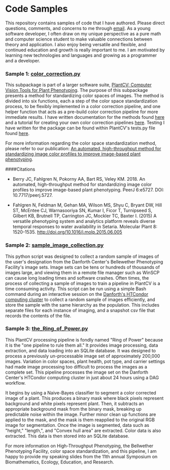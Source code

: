 
Code Samples
============
This repository contains samples of code that I have authored. Please direct questions, comments, and concerns to me through [email](mailto:aapokorny27@gmail.com).
 As a young software developer, I often draw on my unique perspective as a pure math and computer science student
to make valuable connections between theory and application. I also enjoy being
versatile and flexible, and continued education and growth is really important
to me. I am motivated by learning new technologies and languages and growing as a programmer
and a developer. 

### Sample 1: [color_correction.py](color_correction.py)

This subpackage is part of a larger software suite, [PlantCV: Computer Vision Tools for Plant Phenotyping](https://github.com/danforthcenter/plantcv). The purpose of
 this subpackage presents a method for standardizing color spaces of images. The method is divided into six functions, each
  a step of the color space standardization process, to be flexibly implemented in a color correction pipeline, and one helper function
  that acts as a pre-build color correction pipeline for more immediate results. I have written documentation for the methods
  found [here](https://plantcv.readthedocs.io/en/latest/transform_correct_color/) and a tutorial for creating your own color correction
  pipelines [here](https://plantcv.readthedocs.io/en/latest/transform_color_correction_tutorial/). Testing I have written for 
  the package can be found within PlantCV's tests.py file found [here](https://github.com/danforthcenter/plantcv/blob/master/tests/tests.py).
  
  For more information regarding the color space standardization method, please refer to our publication: [An automated, high-throughput method for standardizing image color profiles to improve image-based plant phenotyping](https://peerj.com/articles/5727/).
  
####Citations
  
  * Berry JC, Fahlgren N, Pokorny AA, Bart RS, Veley KM. 2018. An automated, high-throughput method for standardizing image color profiles to improve image-based plant phenotyping. PeerJ 6:e5727. DOI: 10.7717/peerj.5727.
  
  * Fahlgren N, Feldman M, Gehan MA, Wilson MS, Shyu C, Bryant DW, Hill ST, McEntee CJ, Warnasooriya SN, Kumar I, Ficor T, Turnipseed S, Gilbert KB, Brutnell TP, Carrington JC, Mockler TC, Baxter I. (2015) A versatile phenotyping system and analytics platform reveals diverse temporal responses to water availability in Setaria. Molecular Plant 8: 1520-1535. http://doi.org/10.1016/j.molp.2015.06.005
 
 ### Sample 2: [sample_image_collection.py](sample_image_collection.py)
 
 This python script was designed to collect a random sample of images of the user's designation from the Danforth Center's
Bellewether Phenotyping Facility's image sets. Image sets can be tens or hundreds of thousands of images large, and viewing them 
in a remote file manager such as WinSCP can cause long loading times and software crashes. Often times, the process of collecting 
a sample of images to train a pipeline in PlantCV is a time consuming activity. This script can be run using a simple Bash command
 during an interactive session on the [Danforth's HTCondor computing cluster](https://bioinformatics.readthedocs.io/en/latest/) to collect a random sample of images efficiently,
  and store the sample with the same hierarchy as the population. This includes separate files for each instance of imaging,
   and a snapshot csv file that records the contents of the file.
   
### Sample 3: [the_Ring_of_Power.py](the_Ring_of_Power.py) 

This PlantCV processing pipeline is fondly named "Ring of Power" because it is the "one pipeline to rule them all." It provides image processing,
data extraction, and data loading into an SQLite database. It was designed to process a previously un-processable image set of approximately
200,000 images. Variation in color spaces, plant health, pot type, and carrier settings had made image processing too difficult
to process the images as a complete set. This pipeline processes the image set on the Danforth Center's HTCondor computing cluster in just about 24 hours using a 
DAG workflow.

It begins by using a Naive-Bayes classifier to segment a color corrected image of a plant. This produces a binary mask where black pixels represent background
 and white pixels represent plant. Then, it subtracts an appropriate background mask from the binary mask, breaking up predictable
 noise within the image. Further minor clean up functions are applied to the mask, and the mask is them reapplied to the original
 RGB image for segmentation. Once the image is segmented, data such as "height," "length,", and "Convex hull area" are extracted. 
 Color data is also extracted. This data is then stored into an SQLite database.
  
 For more information on High-Throughput Phenotyping, the Bellwether Phenotyping Facility, color space standardization, and this 
 pipeline, I am happy to provide my speaking slides from the 11th annual Symposium on Biomathematics, Ecology, Education, and Research.  
 
